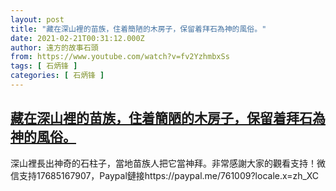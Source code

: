 ```yaml
---
layout: post
title: "藏在深山裡的苗族，住着簡陋的木房子，保留着拜石為神的風俗。"
date: 2021-02-21T00:31:12.000Z
author: 遠方的故事石頭
from: https://www.youtube.com/watch?v=fv2YzhmbxSs
tags: [ 石炳锋 ]
categories: [ 石炳锋 ]
---
```

<!--1613867472000-->
[藏在深山裡的苗族，住着簡陋的木房子，保留着拜石為神的風俗。](https://www.youtube.com/watch?v=fv2YzhmbxSs)
------

<div>
深山裡長出神奇的石柱子，當地苗族人把它當神拜。非常感謝大家的觀看支持！微信支持17685167907，Paypal鏈接https://paypal.me/761009?locale.x=zh_XC
</div>
